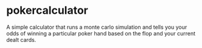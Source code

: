 # pokercalculator
A simple calculator that runs a monte carlo simulation and tells you your odds of winning a particular poker hand based on the flop and your current dealt cards.
